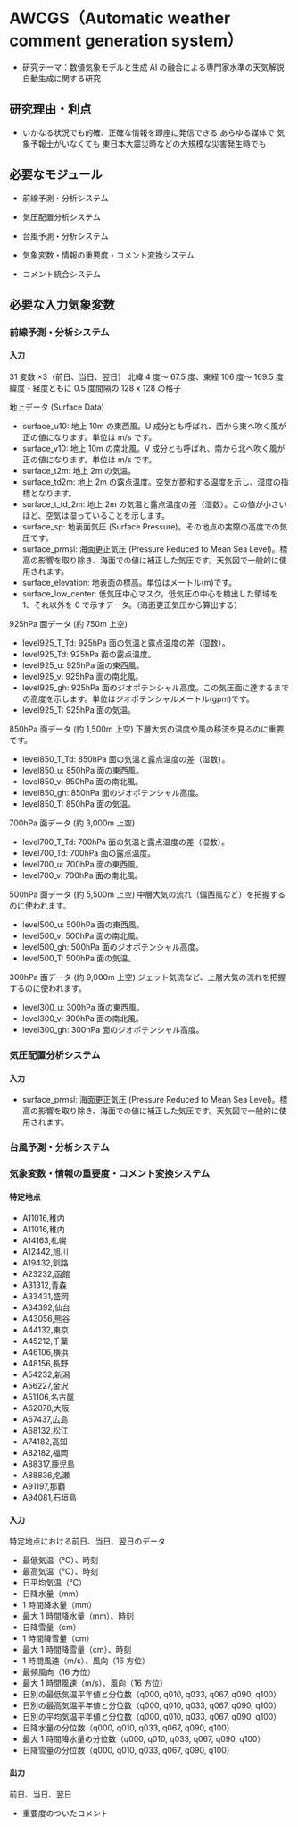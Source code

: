 # AWCGS（Automatic weather comment generation system）

- 研究テーマ：数値気象モデルと生成 AI の融合による専門家水準の天気解説自動生成に関する研究

## 研究理由・利点

- いかなる状況でも的確、正確な情報を即座に発信できる
  あらゆる媒体で
  気象予報士がいなくても
  東日本大震災時などの大規模な災害発生時でも

## 必要なモジュール

- 前線予測・分析システム

- 気圧配置分析システム

- 台風予測・分析システム

- 気象変数・情報の重要度・コメント変換システム

- コメント統合システム

## 必要な入力気象変数

### 前線予測・分析システム

#### 入力

31 変数 ×3（前日、当日、翌日）
北緯 4 度～ 67.5 度、東経 106 度～ 169.5 度
緯度・経度ともに 0.5 度間隔の 128 x 128 の格子

地上データ (Surface Data)

- surface_u10: 地上 10m の東西風。U 成分とも呼ばれ、西から東へ吹く風が正の値になります。単位は m/s です。
- surface_v10: 地上 10m の南北風。V 成分とも呼ばれ、南から北へ吹く風が正の値になります。単位は m/s です。
- surface_t2m: 地上 2m の気温。
- surface_td2m: 地上 2m の露点温度。空気が飽和する温度を示し、湿度の指標となります。
- surface_t_td_2m: 地上 2m の気温と露点温度の差（湿数）。この値が小さいほど、空気は湿っていることを示します。
- surface_sp: 地表面気圧 (Surface Pressure)。その地点の実際の高度での気圧です。
- surface_prmsl: 海面更正気圧 (Pressure Reduced to Mean Sea Level)。標高の影響を取り除き、海面での値に補正した気圧です。天気図で一般的に使用されます。
- surface_elevation: 地表面の標高。単位はメートル(m)です。
- surface_low_center: 低気圧中心マスク。低気圧の中心を検出した領域を 1、それ以外を 0 で示すデータ。（海面更正気圧から算出する）

925hPa 面データ (約 750m 上空)

- level925_T_Td: 925hPa 面の気温と露点温度の差（湿数）。
- level925_Td: 925hPa 面の露点温度。
- level925_u: 925hPa 面の東西風。
- level925_v: 925hPa 面の南北風。
- level925_gh: 925hPa 面のジオポテンシャル高度。この気圧面に達するまでの高度を示します。単位はジオポテンシャルメートル(gpm)です。
- level925_T: 925hPa 面の気温。

850hPa 面データ (約 1,500m 上空)
下層大気の温度や風の移流を見るのに重要です。

- level850_T_Td: 850hPa 面の気温と露点温度の差（湿数）。
- level850_u: 850hPa 面の東西風。
- level850_v: 850hPa 面の南北風。
- level850_gh: 850hPa 面のジオポテンシャル高度。
- level850_T: 850hPa 面の気温。

700hPa 面データ (約 3,000m 上空)

- level700_T_Td: 700hPa 面の気温と露点温度の差（湿数）。
- level700_Td: 700hPa 面の露点温度。
- level700_u: 700hPa 面の東西風。
- level700_v: 700hPa 面の南北風。

500hPa 面データ (約 5,500m 上空)
中層大気の流れ（偏西風など）を把握するのに使われます。

- level500_u: 500hPa 面の東西風。
- level500_v: 500hPa 面の南北風。
- level500_gh: 500hPa 面のジオポテンシャル高度。
- level500_T: 500hPa 面の気温。

300hPa 面データ (約 9,000m 上空)
ジェット気流など、上層大気の流れを把握するのに使われます。

- level300_u: 300hPa 面の東西風。
- level300_v: 300hPa 面の南北風。
- level300_gh: 300hPa 面のジオポテンシャル高度。

### 気圧配置分析システム

#### 入力

- surface_prmsl: 海面更正気圧 (Pressure Reduced to Mean Sea Level)。標高の影響を取り除き、海面での値に補正した気圧です。天気図で一般的に使用されます。

### 台風予測・分析システム

### 気象変数・情報の重要度・コメント変換システム

#### 特定地点

- A11016,稚内
- A11016,稚内
- A14163,札幌
- A12442,旭川
- A19432,釧路
- A23232,函館
- A31312,青森
- A33431,盛岡
- A34392,仙台
- A43056,熊谷
- A44132,東京
- A45212,千葉
- A46106,横浜
- A48156,長野
- A54232,新潟
- A56227,金沢
- A51106,名古屋
- A62078,大阪
- A67437,広島
- A68132,松江
- A74182,高知
- A82182,福岡
- A88317,鹿児島
- A88836,名瀬
- A91197,那覇
- A94081,石垣島

#### 入力

特定地点における前日、当日、翌日のデータ

- 最低気温（℃）、時刻
- 最高気温（℃）、時刻
- 日平均気温（℃）
- 日降水量（mm）
- 1 時間降水量（mm）
- 最大 1 時間降水量（mm）、時刻
- 日降雪量（cm）
- 1 時間降雪量（cm）
- 最大 1 時間降雪量（cm）、時刻
- 1 時間風速（m/s）、風向（16 方位）
- 最頻風向（16 方位）
- 最大 1 時間風速（m/s）、風向（16 方位）
- 日別の最低気温平年値と分位数（q000, q010, q033, q067, q090, q100）
- 日別の最高気温平年値と分位数（q000, q010, q033, q067, q090, q100）
- 日別の平均気温平年値と分位数（q000, q010, q033, q067, q090, q100）
- 日降水量の分位数（q000, q010, q033, q067, q090, q100）
- 最大 1 時間降水量の分位数（q000, q010, q033, q067, q090, q100）
- 日降雪量の分位数（q000, q010, q033, q067, q090, q100）

#### 出力

前日、当日、翌日

- 重要度のついたコメント
